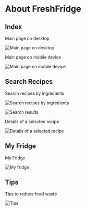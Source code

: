 # About FreshFridge

## Index

Main page on desktop

![Main page on desktop](https://github.com/AmyHong0502/COMP2910-Group9/blob/develop/screenshots/index-desktop.png)

Main page on mobile device

![Main page on mobile device](https://github.com/AmyHong0502/COMP2910-Group9/blob/develop/screenshots/index-mobile.png)

## Search Recipes

Search recipes by ingredients

![Search recipes by ingredients](https://github.com/AmyHong0502/COMP2910-Group9/blob/develop/screenshots/search-recipes-before.png)

![Search results](https://github.com/AmyHong0502/COMP2910-Group9/blob/develop/screenshots/search-recipes-after.png)

Details of a selected recipe

![Details of a selected recipe](https://github.com/AmyHong0502/COMP2910-Group9/blob/develop/screenshots/search-recipes-details.png)

## My Fridge

My Fridge

![My fridge](https://github.com/AmyHong0502/COMP2910-Group9/blob/develop/screenshots/my-fridge.png)


## Tips

Tips to reduce food waste

![Tips](https://github.com/AmyHong0502/COMP2910-Group9/blob/develop/screenshots/tips.png)